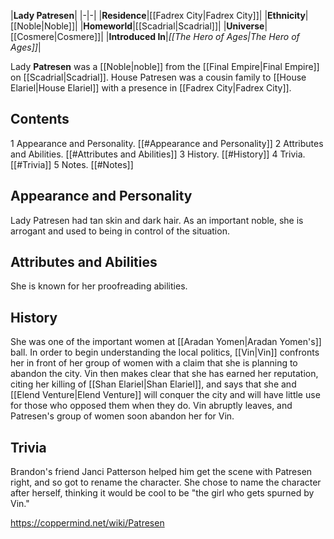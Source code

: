 |**Lady Patresen**|
|-|-|
|**Residence**|[[Fadrex City\|Fadrex City]]|
|**Ethnicity**|[[Noble\|Noble]]|
|**Homeworld**|[[Scadrial\|Scadrial]]|
|**Universe**|[[Cosmere\|Cosmere]]|
|**Introduced In**|*[[The Hero of Ages\|The Hero of Ages]]*|

Lady **Patresen** was a [[Noble\|noble]] from the [[Final Empire\|Final Empire]] on [[Scadrial\|Scadrial]]. House Patresen was a cousin family to [[House Elariel\|House Elariel]] with a presence in [[Fadrex City\|Fadrex City]].

## Contents

1 Appearance and Personality. [[#Appearance and Personality]] 
2 Attributes and Abilities. [[#Attributes and Abilities]] 
3 History. [[#History]] 
4 Trivia. [[#Trivia]] 
5 Notes. [[#Notes]] 


## Appearance and Personality
Lady Patresen had tan skin and dark hair. As an important noble, she is arrogant and used to being in control of the situation.

## Attributes and Abilities
She is known for her proofreading abilities.

## History
She was one of the important women at [[Aradan Yomen\|Aradan Yomen's]] ball. In order to begin understanding the local politics, [[Vin\|Vin]] confronts her in front of her group of women with a claim that she is planning to abandon the city. Vin then makes clear that she has earned her reputation, citing her killing of [[Shan Elariel\|Shan Elariel]], and says that she and [[Elend Venture\|Elend Venture]] will conquer the city and will have little use for those who opposed them when they do. Vin abruptly leaves, and Patresen's group of women soon abandon her for Vin.

## Trivia
Brandon's friend Janci Patterson helped him get the scene with Patresen right, and so got to rename the character. She chose to name the character after herself, thinking it would be cool to be "the girl who gets spurned by Vin."


https://coppermind.net/wiki/Patresen
